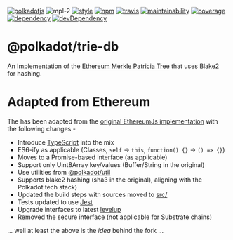 [![polkadotjs](https://img.shields.io/badge/polkadot-js-orange.svg?style=flat-square)](https://polkadot.js.org)
![mpl-2](https://img.shields.io/badge/license-MPL-lightgrey.svg?style=flat-square)
[![style](https://img.shields.io/badge/code%20style-semistandard-lightgrey.svg?style=flat-square)](https://github.com/Flet/semistandard)
[![npm](https://img.shields.io/npm/v/@polkadot/trie-db.svg?style=flat-square)](https://www.npmjs.com/package/@polkadot/trie-db)
[![travis](https://img.shields.io/travis/polkadot-js/trie.svg?style=flat-square)](https://travis-ci.org/polkadot-js/trie)
[![maintainability](https://img.shields.io/codeclimate/maintainability/polkadot-js/trie.svg?style=flat-square)](https://codeclimate.com/github/polkadot-js/trie/maintainability)
[![coverage](https://img.shields.io/coveralls/polkadot-js/trie.svg?style=flat-square)](https://coveralls.io/github/polkadot-js/trie?branch=master)
[![dependency](https://david-dm.org/polkadot-js/trie.svg?style=flat-square&path=packages/trie)](https://david-dm.org/polkadot-js/trie?path=packages/trie-db)
[![devDependency](https://david-dm.org/polkadot-js/trie/dev-status.svg?style=flat-square&path=packages/trie-db)](https://david-dm.org/polkadot-js/trie?path=packages/trie-db#info=devDependencies)

# @polkadot/trie-db

An Implementation of the [Ethereum Merkle Patricia Tree](https://github.com/ethereum/wiki/wiki/Patricia-Tree) that uses Blake2 for hashing.

# Adapted from Ethereum

The has been adapted from the [original EthereumJs implementation](https://github.com/ethereumjs/merkle-patricia-tree) with the following changes -

- Introduce [TypeScript](https://www.typescriptlang.org/) into the mix
- ES6-ify as applicable (Classes, `self` -> `this`, `function() {}` -> `() => {}`)
- Moves to a Promise-based interface (as applicable)
- Support only Uint8Array key/values (Buffer/String in the original)
- Use utilities from [@polkadot/util](https://github.com/polkadot-js/common)
- Supports blake2 hashing (sha3 in the original), aligning with the Polkadot tech stack)
- Updated the build steps with sources moved to [src/](src/)
- Tests updated to use [Jest](https://facebook.github.io/jest/)
- Upgrade interfaces to latest [levelup](https://github.com/Level/levelup)
- Removed the secure interface (not applicable for Substrate chains)

... well at least the above is the _idea_ behind the fork ...
